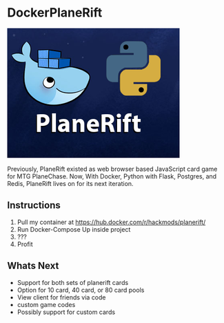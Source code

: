 # DockerPlaneRift

![Docker PlaneRift Logo](https://raw.githubusercontent.com/hackmods/DockerPlaneRift/master/DockerPlaneRiftv2.png)

Previously, PlaneRift existed as web browser based JavaScript card game for MTG PlaneChase. Now, With Docker, Python with Flask, Postgres, and Redis, PlaneRift lives on for its next iteration.

## Instructions

1. Pull my container at https://hub.docker.com/r/hackmods/planerift/ 
2. Run Docker-Compose Up inside project
3.  ???
4.  Profit


## Whats Next

* Support for both sets of planerift cards
* Option for 10 card, 40 card, or 80 card pools
* View client for friends via code
* custom game codes
* Possibly support for custom cards
